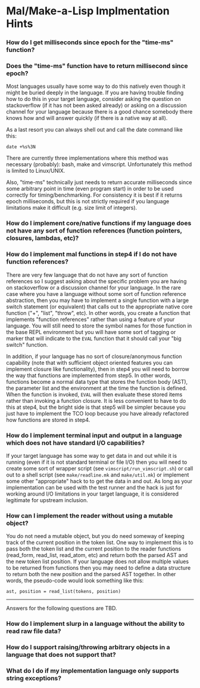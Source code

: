# Mal/Make-a-Lisp Implmentation Hints

<a name="milliseconds"></a>

### How do I get milliseconds since epoch for the "time-ms" function?
### Does the "time-ms" function have to return millisecond since epoch?

Most languages usually have some way to do this natively even though
it might be buried deeply in the language. If you are having trouble
finding how to do this in your target language, consider asking the
question on stackoverflow (if it has not been asked already) or asking
on a discussion channel for your language because there is a good
chance somebody there knows how and will answer quickly (if there is
a native way at all).

As a last resort you can always shell out and call the date command
like this:

```
date +%s%3N
```

There are currently three implementations where this method was
necessary (probably): bash, make and vimscript. Unfortunately this
method is limited to Linux/UNIX.

Also, "time-ms" technically just needs to return accurate milliseconds
since some arbitrary point in time (even program start) in order to be
used correctly for timing/benchmarking. For consistency it is best if
it returns epoch milliseconds, but this is not strictly required if
you language limitations make it difficult (e.g. size limit of
integers).


<a name="function_references"></a>

### How do I implement core/native functions if my language does not have any sort of function references (function pointers, closures, lambdas, etc)?
### How do I implement mal functions in step4 if I do not have function references?

There are very few language that do not have any sort of function
references so I suggest asking about the specific problem you are
having on stackoverflow or a discussion channel for your language. In
the rare case where you have a language without some sort of function
reference abstraction, then you may have to implement a single
function with a large switch statement (or equivalent) that calls out
to the appropriate native core function ("+", "list", "throw", etc).
In other words, you create a function that implements "function
references" rather than using a feature of your language.  You will
still need to store the symbol names for those function in the base
REPL environment but you will have some sort of tagging or marker that
will indicate to the `EVAL` function that it should call your "big
switch" function.

In addition, if your language has no sort of closure/anonymous
function capability (note that with sufficient object oriented
features you can implement closure like functionality), then in step4
you will need to borrow the way that functions are implemented from
step5. In other words, functions become a normal data type that stores
the function body (AST), the parameter list and the environment at the
time the function is defined. When the function is invoked, `EVAL`
will then evaluate these stored items rather than invoking a function
closure. It is less convenient to have to do this at step4, but the
bright side is that step5 will be simpler because you just have to
implement the TCO loop because you have already refactored how
functions are stored in step4.

<a name="IO"></a>

### How do I implement terminal input and output in a language which does not have standard I/O capabilities?

If your target language has some way to get data in and out while it
is running (even if it is not standard terminal or file I/O) then you
will need to create some sort of wrapper script (see
`vimscript/run_vimscript.sh`) or call out to a shell script (see
`make/readline.mk` and `make/util.mk`) or implement some other
"appropriate" hack to to get the data in and out. As long
as your implementation can be used with the test runner and the hack
is just for working around I/O limitations in your target language,
it is considered legitimate for upstream inclusion.

<a name="no_reader_object">

### How can I implement the reader without using a mutable object?

You do not need a mutable object, but you do need someway of keeping
track of the current position in the token list. One way to implement
this is to pass both the token list and the current position to the
reader functions (read_form, read_list, read_atom, etc) and return
both the parsed AST and the new token list position. If your language
does not allow multiple values to be returned from functions then you
may need to define a data structure to return both the new position
and the parsed AST together. In other words, the pseudo-code would
look something like this:

```
ast, position = read_list(tokens, position)
```

---

Answers for the following questions are TBD.

### How do I implement slurp in a language without the ability to read raw file data?

<a name="exceptions">

### How do I support raising/throwing arbitrary objects in a language that does not support that?
### What do I do if my implementation language only supports string exceptions?




